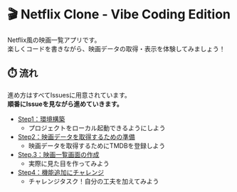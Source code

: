 # 🎬 Netflix Clone - Vibe Coding Edition


Netflix風の映画一覧アプリです。    
楽しくコードを書きながら、映画データの取得・表示を体験してみましょう！


## ⏱️ 流れ
進め方はすべてIssuesに用意されています。  
**順番にIssueを見ながら進めていきます。**

 - [Step1：環境構築](https://github.com/nana-mn707/womens-base-20250705/issues/1)
   - プロジェクトをローカル起動できるようにしよう
 - [Step2：映画データを取得するための準備](https://github.com/nana-mn707/womens-base-20250705/issues/2)
   - 映画データを取得するためにTMDBを登録しよう
 - [Step.3：映画一覧画面の作成](https://github.com/nana-mn707/womens-base-20250705/issues/3)
   - 実際に見た目を作ってみよう
 - [Step4：機能追加にチャレンジ](https://github.com/nana-mn707/womens-base-20250705/issues/4)
   - チャレンジタスク！自分の工夫を加えてみよう
